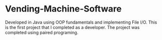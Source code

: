 # Vending-Machine-Software
Developed in Java using OOP fundamentals and implementing File I/O.
This is the first project that I completed as a developer. The project was completed using paired programing. 
